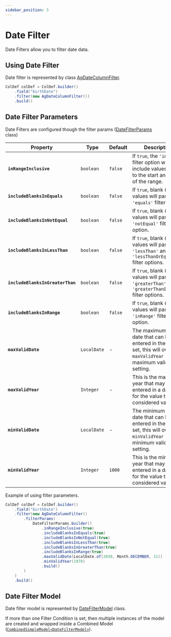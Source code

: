 ```yaml
---
sidebar_position: 3
---
```


# Date Filter
Date Filters allow you to filter date data.

## Using Date Filter
Date filter is represented by class [AgDateColumnFilter](https://github.com/smolcan/ag-grid-jpa-adapter/blob/main/src/main/java/io/github/smolcan/aggrid/jpa/adapter/filter/provided/simple/AgDateColumnFilter.java).

```java
ColDef colDef = ColDef.builder()
    .field("birthDate")
    .filter(new AgDateColumnFilter())
    .build()
```


## Date Filter Parameters
Date Filters are configured though the filter params ([DateFilterParams](https://github.com/smolcan/ag-grid-jpa-adapter/blob/main/src/main/java/io/github/smolcan/aggrid/jpa/adapter/filter/model/simple/params/DateFilterParams.java) class)

| Property                      | Type        | Default | Description                                                                                                                           |
|-------------------------------|-------------|---------|---------------------------------------------------------------------------------------------------------------------------------------|
| **`inRangeInclusive`** | `boolean`   | `false` | If `true`, the `'inRange'` filter option will include values equal to the start and end of the range.                                 |
| **`includeBlanksInEquals`**                | `boolean`   | `false` | If `true`, blank (`null`) values will pass the `'equals'` filter option.                                                              |
| **`includeBlanksInNotEqual`**                  | `boolean`   | `false` | If `true`, blank (`null`) values will pass the `'notEqual'` filter option.                                                            |
| **`includeBlanksInLessThan`**         | `boolean`   | `false` | If `true`, blank (`null`) values will pass the `'lessThan'` and `'lessThanOrEqual'` filter options.                                   |
| **`includeBlanksInGreaterThan`**         | `boolean`   | `false` | If `true`, blank (`null`) values will pass the `'greaterThan'` and `'greaterThanOrEqual'` filter options.                             |
| **`includeBlanksInRange`**         | `boolean`   | `false` | If `true`, blank (`null`) values will pass the `'inRange'` filter option.                                                             |
| **`maxValidDate`**                  | `LocalDate` | -       | The maximum valid date that can be entered in the filter. If set, this will override `maxValidYear` - the maximum valid year setting. |
| **`maxValidYear`**         | `Integer`   | -       | This is the maximum year that may be entered in a date field for the value to be considered valid.                                    |
| **`minValidDate`**         | `LocalDate` | -       | The minimum valid date that can be entered in the filter. If set, this will override `minValidYear` - the minimum valid year setting.                                                                            |
| **`minValidYear`**         | `Integer`   | `1000`    | This is the minimum year that may be entered in a date field for the value to be considered valid.                                                             |

Example of using filter parameters.
```java
ColDef colDef = ColDef.builder()
    .field("birthDate")
    .filter(new AgDateColumnFilter()
        .filterParams(
            DateFilterParams.builder()
                .inRangeInclusive(true)
                .includeBlanksInEquals(true)
                .includeBlanksInNotEqual(true)
                .includeBlanksInLessThan(true)
                .includeBlanksInGreaterThan(true)
                .includeBlanksInRange(true)
                .maxValidDate(LocalDate.of(2030, Month.DECEMBER, 31))
                .minValidYear(1970)
                .build()
        )
    )
    .build()
```


## Date Filter Model
Date filter model is represented by [DateFilterModel](https://github.com/smolcan/ag-grid-jpa-adapter/blob/main/src/main/java/io/github/smolcan/aggrid/jpa/adapter/filter/model/simple/DateFilterModel.java) class.

If more than one Filter Condition is set, then multiple instances of the model are created and wrapped inside a Combined Model ([`CombinedSimpleModel<DateFilterModel>`](https://github.com/smolcan/ag-grid-jpa-adapter/blob/main/src/main/java/io/github/smolcan/aggrid/jpa/adapter/filter/model/simple/CombinedSimpleModel.java)).

